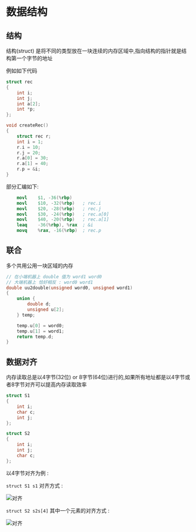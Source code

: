 # 数据结构

## 结构

结构(struct) 是将不同的类型放在一块连续的内存区域中,指向结构的指针就是结构第一个字节的地址

例如如下代码

```c
struct rec
{
    int i;
    int j;
    int a[2];
    int *p;
};

void createRec()
{
    struct rec r;
    int i = 1;
    r.i = 10;
    r.j = 20;
    r.a[0] = 30;
    r.a[1] = 40;
    r.p = &i;
}
```

部分汇编如下:

```s
    movl    $1, -36(%rbp)
    movl    $10, -32(%rbp)   ; rec.i
    movl    $20, -28(%rbp)   ; rec.j
    movl    $30, -24(%rbp)   ; rec.a[0]
    movl    $40, -20(%rbp)   ; rec.a[1]
    leaq    -36(%rbp), %rax  ; &i
    movq    %rax, -16(%rbp)  ; rec.p
```

## 联合

多个共用公用一块区域的内存

```c
// 在小端机器上 double 值为 word1 word0
// 大端机器上 恰好相反 : word0 word1
double uu2double(unsigned word0, unsigned word1)
{
    union {
        double d;
        unsigned u[2];
    } temp;

    temp.u[0] = word0;
    temp.u[1] = word1;
    return temp.d;
}
```

## 数据对齐

内存读取总是以4字节(32位) or 8字节(64位)进行的,如果所有地址都是以4字节或者8字节对齐可以提高内存读取效率

```c
struct S1
{
    int i;
    char c;
    int j;
};

struct S2
{
    int i;
    int j;
    char c;
};
```

以4字节对齐为例 :

```struct S1 s1``` 对齐方式 :

![对齐](./img/3.08.1.png)

```struct S2 s2s[4]``` 其中一个元素的对齐方式 :

![对齐](./img/3.08.2.png)